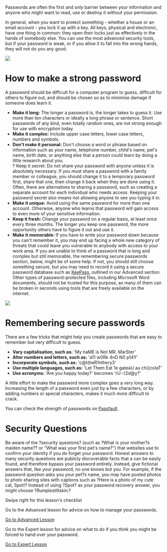 Passwords are often the first and only barrier between your information
and anyone who might want to read, use or destroy it without your
permission.

In general, when you want to protect something - whether a house or an
email account - you lock it up with a key. All keys, physical and
electronic, have one thing in common: they open their locks just as
effectively in the hands of somebody else. You can use the most advanced
security tools, but if your password is weak, or if you allow it to fall
into the wrong hands, they will not do you any good.

![](password1.png)

How to make a strong password
=============================

A password should be difficult for a computer program to guess,
difficult for others to figure out, and should be chosen so as to
minimise damage if someone does learn it.

-   **Make it long:** The longer a password is, the longer takes to
    guess it. Use more than ten characters or ideally a long phrase
    or sentence. Short passwords of any kind, even totally random
    ones, are not strong enough for use with encryption today.
-   **Make it complex:** Include upper case letters, lower case letters,
    numbers and symbols.
-   **Don't make it personal:** Don't choose a word or phrase based on
    information such as your name, telephone number, child's name, pet's
    name, birth date, or anything else that a person could learn by
    doing a little research about you.\
    ? Keep it secret: Do not share your password with anyone unless it
    is absolutely necessary. If you must share a password with a family
    member or colleague, you should change it to a temporary password
    first, share that one, then change it back when they are done
    using it. Often, there are alternatives to sharing a password, such
    as creating a separate account for each individual who needs access.
    Keeping your password secret also means not allowing anyone to see
    you typing it in.
-   **Make it unique:** Avoid using the same password for more than
    one account. Otherwise, anyone who learns that password will gain
    access to even more of your sensitive information.
-   **Keep it fresh:** Change your password on a regular basis, at least
    once every three months. The longer you keep one password, the more
    opportunity others have to figure it out and use it.
-   **Make it memorable:** If you have to write your password down
    because you can't remember it, you may end up facing a whole new
    category of threats that could leave you vulnerable to anybody with
    access to your work area. If you are unable to think of a password
    that is long and complex but still memorable, the remembering secure
    passwords section, below, might be of some help. If not, you should
    still choose something secure, but you may need to record it using a
    secure password database such as
    [KeePass](umbrella://lesson/keepassx), outlined in our
    Advanced section. Other types of password-protected files, including
    Microsoft Word documents, should not be trusted for this purpose, as
    many of them can be broken in seconds using tools that are freely
    available on the internet.

![](password2.png)

Remembering secure passwords
============================

There are a few tricks that might help you create passwords that are
easy to remember but very difficult to guess.

-   **Vary capitalisation, such as:** 'My naME is Not MR. MarSter'
-   **Alter numbers and letters, such as:** 'a11 w0Rk 4nD N0 p14Y'
-   **Incorporate symbols, such as:** 'c@t(heR1nthery3'
-   **Use multiple languages, such as:** 'Let Them Eat 1e gateaU au
    ch()colaT'
-   **Use acronyms:** 'Are you happy today?' becomes 'rU:-)2d@y?'

A little effort to make the password more complex goes a very long way.
Increasing the length of a password even just by a few characters, or by
adding numbers or special characters, makes it much more difficult to
crack.

You can check the strength of passwords on
[Passfault](https://passfault.appspot.com/password_strength.html).

Security Questions
==================

Be aware of the ?security questions? (such as ?What is your mother?s
maiden name?? or "What was your first pet's name?") that websites use to
confirm your identity if you do forget your password. Honest answers to
many security questions are publicly discoverable facts that a can be
easily found, and therefore bypass your password entirely. Instead, give
fictional answers that, like your password, no one knows but you. For
example, if the password question asks you your pet?s name, you may have
posted photos to photo sharing sites with captions such as ?Here is a
photo of my cute cat, Spot!? Instead of using ?Spot? as your password
recovery answer, you might choose ?Rumplestiltskin.?

Swipe right for this lesson's checklist

Go to the Advanced lesson for advice on how to manage your passwords.

[Go to Advanced Lesson](umbrella://lesson/passwords/1)

Go to the Expert lesson for advice on what to do if you think you might
be forced to hand over your password.

[Go to Expert Lesson](umbrella://lesson/passwords/2)
